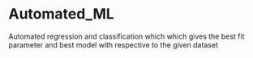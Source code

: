 # Automated_ML
Automated regression and classification which which gives the best fit parameter and best model with respective to the given dataset
